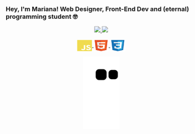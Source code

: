 <div>
 <h3>Hey, I'm Mariana! Web Designer, Front-End Dev and (eternal) programming student 🤓</h3>
</div>
<div align="center">
  <a href="https://github.com/marianafartura">
  <img height="140em" src="https://github-readme-stats.vercel.app/api?username=marianafartura&show_icons=true&theme=github_dark&include_all_commits=true&count_private=true"/>
  <img height="140em" src="https://github-readme-stats.vercel.app/api/top-langs/?username=marianafartura&layout=compact&langs_count=7&theme=github_dark"/>
</div>
<div style="display: inline_block" align="center"><br>
  <img align="center" alt="Mari-Js" height="30" width="40" src="https://raw.githubusercontent.com/devicons/devicon/master/icons/javascript/javascript-plain.svg">
  <img align="center" alt="Mari-HTML" height="30" width="40" src="https://raw.githubusercontent.com/devicons/devicon/master/icons/html5/html5-original.svg">
  <img align="center" alt="Mari-CSS" height="30" width="40" src="https://raw.githubusercontent.com/devicons/devicon/master/icons/css3/css3-original.svg">
</div>
<div align="center">  
 
  ![Snake animation](https://github.com/rafaballerini/rafaballerini/blob/output/github-contribution-grid-snake.svg)
 
</div>

